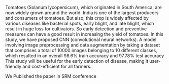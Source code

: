 Tomatoes (Solanum lycopersicum), which originated in South America, are now widely grown around the world. India is one of the largest producers and consumers of tomatoes. But also, this crop is widely affected by various diseases like bacterial spots, early blight, and late blight, which result in huge loss for cultivators. So early detection and preventive measures can have a good result in increasing the yield of tomatoes. In this study, we have proposed CNN (convolutional neural networks). A model involving image preprocessing and data augmentation by taking a dataset that comprises a total of 10000 images belonging to 10 different classes, which resulted in an overall 98.6% train accuracy and 97.78% test accuracy This study will be useful for the early detection of disease, making it user-friendly and cost-efficient for all farmers.

We Published the paper in SRM conference 
